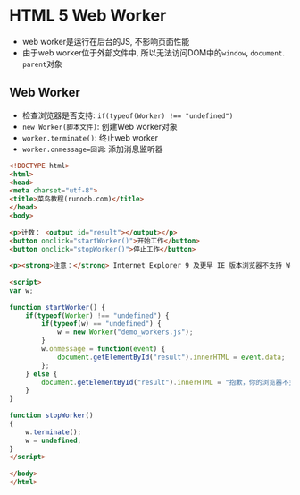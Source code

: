 # HTML 5 Web Worker

* web worker是运行在后台的JS, 不影响页面性能
* 由于web worker位于外部文件中, 所以无法访问DOM中的`window`, `document`. `parent`对象


## Web Worker

* 检查浏览器是否支持: `if(typeof(Worker) !== "undefined")`
* `new Worker(脚本文件)`: 创建Web worker对象
* `worker.terminate()`: 终止web worker
* `worker.onmessage=回调`: 添加消息监听器


```html
<!DOCTYPE html>
<html>
<head> 
<meta charset="utf-8"> 
<title>菜鸟教程(runoob.com)</title> 
</head>
<body>
 
<p>计数： <output id="result"></output></p>
<button onclick="startWorker()">开始工作</button> 
<button onclick="stopWorker()">停止工作</button>
 
<p><strong>注意：</strong> Internet Explorer 9 及更早 IE 版本浏览器不支持 Web Workers.</p>
 
<script>
var w;
 
function startWorker() {
    if(typeof(Worker) !== "undefined") {
        if(typeof(w) == "undefined") {
            w = new Worker("demo_workers.js");
        }
        w.onmessage = function(event) {
            document.getElementById("result").innerHTML = event.data;
        };
    } else {
        document.getElementById("result").innerHTML = "抱歉，你的浏览器不支持 Web Workers...";
    }
}
 
function stopWorker() 
{ 
    w.terminate();
    w = undefined;
}
</script>
 
</body>
</html>
```
